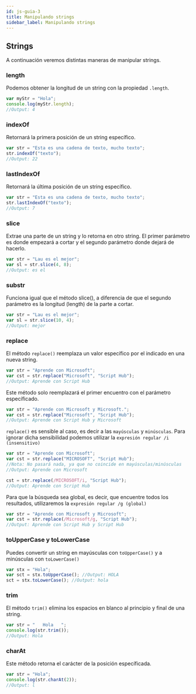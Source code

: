 ```yaml
---
id: js-guia-3
title: Manipulando strings
sidebar_label: Manipulando strings
---
```


## Strings

A continuación veremos distintas maneras de manipular strings.

### length

Podemos obtener la longitud de un string con la propiedad `.length`.

```js
var myStr = "Hola";
console.log(myStr.length);
//Output: 4
```

### indexOf

Retornará la primera posición de un string específico.

```js
var str = "Esta es una cadena de texto, mucho texto";
str.indexOf("texto");
//Output: 22
```

### lastIndexOf

Retornará la última posición de un string específico.

```js
var str = "Esta es una cadena de texto, mucho texto";
str.lastIndexOf("texto");
//Output: 7
```

### slice

Extrae una parte de un string y lo retorna en otro string. El primer parámetro es donde empezará a cortar y el segundo parámetro donde dejará de hacerlo.

```js
var str = "Lau es el mejor";
var sl = str.slice(4, 8);
//Output: es el
```

### substr

Funciona igual que el método slice(), a diferencia de que el segundo parámetro es la longitud (length) de la parte a cortar.

```js
var str = "Lau es el mejor";
var sl = str.slice(10, 4);
//Output: mejor
```

### replace

El método `replace()` reemplaza un valor específico por el indicado en una nueva string.

```js
var str = "Aprende con Microsoft";
var cst = str.replace("Microsoft", "Script Hub");
//Output: Aprende con Script Hub
```

Este método solo reemplazará el primer encuentro con el parámetro específicado.

```js
var str = "Aprende con Microsoft y Microsoft.";
var cst = str.replace("Microsoft", "Script Hub");
//Output: Aprende con Script Hub y Microsoft
```

`replace()` es sensible al caso, es decir a las `mayúsculas` y `minúsculas`.
Para ignorar dicha sensibilidad podemos utilizar la `expresión regular /i (insensitivo)`

```js
var str = "Aprende con Microsoft";
var cst = str.replace("MICROSOFT", "Script Hub");
//Nota: No pasará nada, ya que no coincide en mayúsculas/minúsculas
//Output: Aprende con Microsoft

cst = str.replace(/MICROSOFT/i, "Script Hub");
//Output: Aprende con Script Hub
```

Para que la búsqueda sea global, es decir, que encuentre todos los resultados, utilizaremos la `expresión regular /g (global)`

```js
var str = "Aprende con Microsoft y Microsoft";
var cst = str.replace(/Microsoft/g, "Script Hub");
//Output: Aprende con Script Hub y Script Hub
```

### toUpperCase y toLowerCase

Puedes convertir un string en mayúsculas con `toUpperCase()` y a minúsculas con `toLowerCase()`

```js
var stx = "Hola";
var sct = stx.toUpperCase(); //Output: HOLA
sct = stx.toLowerCase(); //Output: hola
```

### trim

El método `trim()` elimina los espacios en blanco al principio y final de una string.

```js
var str = "   Hola   ";
console.log(str.trim());
//Output: Hola
```

### charAt

Este método retorna el carácter de la posición específicada.

```js
var str = "Hola";
console.log(str.charAt(2));
//Output: l
```

